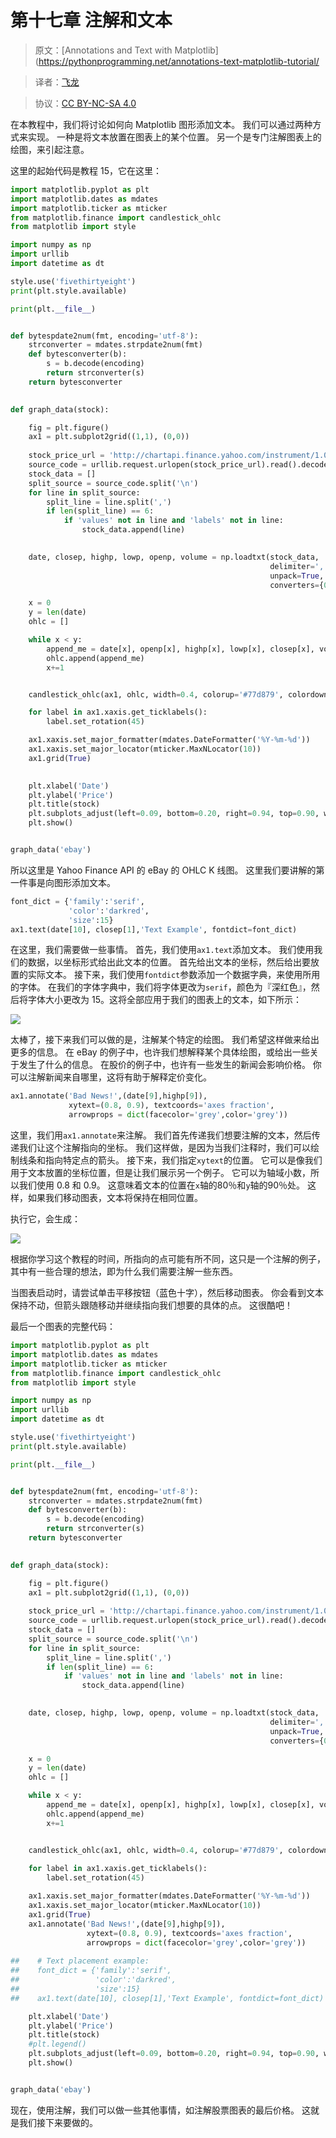 # 第十七章 注解和文本

> 原文：[Annotations and Text with Matplotlib](https://pythonprogramming.net/annotations-text-matplotlib-tutorial/

> 译者：[飞龙](https://github.com/)

> 协议：[CC BY-NC-SA 4.0](http://creativecommons.org/licenses/by-nc-sa/4.0/)

在本教程中，我们将讨论如何向 Matplotlib 图形添加文本。 我们可以通过两种方式来实现。 一种是将文本放置在图表上的某个位置。 另一个是专门注解图表上的绘图，来引起注意。

这里的起始代码是教程 15，它在这里：

```py
import matplotlib.pyplot as plt
import matplotlib.dates as mdates
import matplotlib.ticker as mticker
from matplotlib.finance import candlestick_ohlc
from matplotlib import style

import numpy as np
import urllib
import datetime as dt

style.use('fivethirtyeight')
print(plt.style.available)

print(plt.__file__)


def bytespdate2num(fmt, encoding='utf-8'):
    strconverter = mdates.strpdate2num(fmt)
    def bytesconverter(b):
        s = b.decode(encoding)
        return strconverter(s)
    return bytesconverter
    

def graph_data(stock):

    fig = plt.figure()
    ax1 = plt.subplot2grid((1,1), (0,0))
    
    stock_price_url = 'http://chartapi.finance.yahoo.com/instrument/1.0/'+stock+'/chartdata;type=quote;range=1m/csv'
    source_code = urllib.request.urlopen(stock_price_url).read().decode()
    stock_data = []
    split_source = source_code.split('\n')
    for line in split_source:
        split_line = line.split(',')
        if len(split_line) == 6:
            if 'values' not in line and 'labels' not in line:
                stock_data.append(line)

    
    date, closep, highp, lowp, openp, volume = np.loadtxt(stock_data,
                                                          delimiter=',',
                                                          unpack=True,
                                                          converters={0: bytespdate2num('%Y%m%d')})

    x = 0
    y = len(date)
    ohlc = []

    while x < y:
        append_me = date[x], openp[x], highp[x], lowp[x], closep[x], volume[x]
        ohlc.append(append_me)
        x+=1


    candlestick_ohlc(ax1, ohlc, width=0.4, colorup='#77d879', colordown='#db3f3f')

    for label in ax1.xaxis.get_ticklabels():
        label.set_rotation(45)

    ax1.xaxis.set_major_formatter(mdates.DateFormatter('%Y-%m-%d'))
    ax1.xaxis.set_major_locator(mticker.MaxNLocator(10))
    ax1.grid(True)
    

    plt.xlabel('Date')
    plt.ylabel('Price')
    plt.title(stock)
    plt.subplots_adjust(left=0.09, bottom=0.20, right=0.94, top=0.90, wspace=0.2, hspace=0)
    plt.show()


graph_data('ebay')
```

所以这里是 Yahoo Finance API 的 eBay 的 OHLC K 线图。 这里我们要讲解的第一件事是向图形添加文本。

```py
font_dict = {'family':'serif',
             'color':'darkred',
             'size':15}
ax1.text(date[10], closep[1],'Text Example', fontdict=font_dict)
```

在这里，我们需要做一些事情。 首先，我们使用`ax1.text`添加文本。 我们使用我们的数据，以坐标形式给出此文本的位置。 首先给出文本的坐标，然后给出要放置的实际文本。 接下来，我们使用`fontdict`参数添加一个数据字典，来使用所用的字体。 在我们的字体字典中，我们将字体更改为`serif`，颜色为『深红色』，然后将字体大小更改为 15。这将全部应用于我们的图表上的文本，如下所示：

![](https://pythonprogramming.net/static/images/matplotlib/placing-text-matplotlib-tutorial.png)

太棒了，接下来我们可以做的是，注解某个特定的绘图。 我们希望这样做来给出更多的信息。 在 eBay 的例子中，也许我们想解释某个具体绘图，或给出一些关于发生了什么的信息。 在股价的例子中，也许有一些发生的新闻会影响价格。 你可以注解新闻来自哪里，这将有助于解释定价变化。

```py
ax1.annotate('Bad News!',(date[9],highp[9]),
             xytext=(0.8, 0.9), textcoords='axes fraction',
             arrowprops = dict(facecolor='grey',color='grey'))
```

这里，我们用`ax1.annotate`来注解。 我们首先传递我们想要注解的文本，然后传递我们让这个注解指向的坐标。 我们这样做，是因为当我们注释时，我们可以绘制线条和指向特定点的箭头。 接下来，我们指定`xytext`的位置。 它可以是像我们用于文本放置的坐标位置，但是让我们展示另一个例子。 它可以为轴域小数，所以我们使用 0.8 和 0.9。 这意味着文本的位置在`x`轴的80％和`y`轴的90％处。 这样，如果我们移动图表，文本将保持在相同位置。

执行它，会生成：

![](https://pythonprogramming.net/static/images/matplotlib/Matplotlib-annotation-tutorial.png)

根据你学习这个教程的时间，所指向的点可能有所不同，这只是一个注解的例子，其中有一些合理的想法，即为什么我们需要注解一些东西。

当图表启动时，请尝试单击平移按钮（蓝色十字），然后移动图表。 你会看到文本保持不动，但箭头跟随移动并继续指向我们想要的具体的点。 这很酷吧！

最后一个图表的完整代码：

```py
import matplotlib.pyplot as plt
import matplotlib.dates as mdates
import matplotlib.ticker as mticker
from matplotlib.finance import candlestick_ohlc
from matplotlib import style

import numpy as np
import urllib
import datetime as dt

style.use('fivethirtyeight')
print(plt.style.available)

print(plt.__file__)


def bytespdate2num(fmt, encoding='utf-8'):
    strconverter = mdates.strpdate2num(fmt)
    def bytesconverter(b):
        s = b.decode(encoding)
        return strconverter(s)
    return bytesconverter
    

def graph_data(stock):

    fig = plt.figure()
    ax1 = plt.subplot2grid((1,1), (0,0))
    
    stock_price_url = 'http://chartapi.finance.yahoo.com/instrument/1.0/'+stock+'/chartdata;type=quote;range=1m/csv'
    source_code = urllib.request.urlopen(stock_price_url).read().decode()
    stock_data = []
    split_source = source_code.split('\n')
    for line in split_source:
        split_line = line.split(',')
        if len(split_line) == 6:
            if 'values' not in line and 'labels' not in line:
                stock_data.append(line)

    
    date, closep, highp, lowp, openp, volume = np.loadtxt(stock_data,
                                                          delimiter=',',
                                                          unpack=True,
                                                          converters={0: bytespdate2num('%Y%m%d')})

    x = 0
    y = len(date)
    ohlc = []

    while x < y:
        append_me = date[x], openp[x], highp[x], lowp[x], closep[x], volume[x]
        ohlc.append(append_me)
        x+=1


    candlestick_ohlc(ax1, ohlc, width=0.4, colorup='#77d879', colordown='#db3f3f')
  
    for label in ax1.xaxis.get_ticklabels():
        label.set_rotation(45)

    ax1.xaxis.set_major_formatter(mdates.DateFormatter('%Y-%m-%d'))
    ax1.xaxis.set_major_locator(mticker.MaxNLocator(10))
    ax1.grid(True)
    ax1.annotate('Bad News!',(date[9],highp[9]),
                 xytext=(0.8, 0.9), textcoords='axes fraction',
                 arrowprops = dict(facecolor='grey',color='grey'))
    
##    # Text placement example:
##    font_dict = {'family':'serif',
##                 'color':'darkred',
##                 'size':15}
##    ax1.text(date[10], closep[1],'Text Example', fontdict=font_dict)

    plt.xlabel('Date')
    plt.ylabel('Price')
    plt.title(stock)
    #plt.legend()
    plt.subplots_adjust(left=0.09, bottom=0.20, right=0.94, top=0.90, wspace=0.2, hspace=0)
    plt.show()


graph_data('ebay')
```

现在，使用注解，我们可以做一些其他事情，如注解股票图表的最后价格。 这就是我们接下来要做的。

